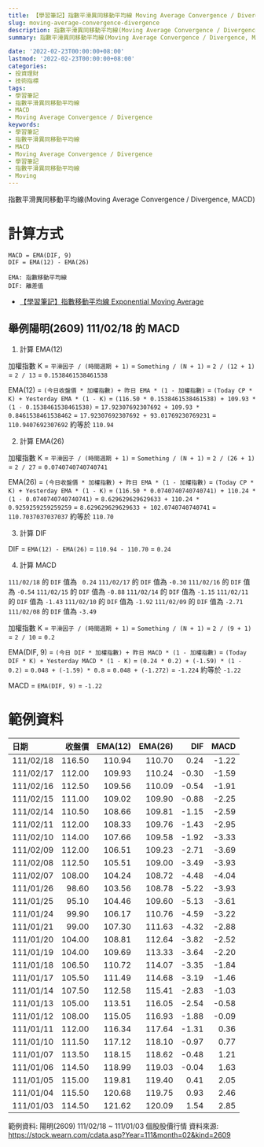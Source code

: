 ```yaml
---
title: 【學習筆記】指數平滑異同移動平均線 Moving Average Convergence / Divergence
slug: moving-average-convergence-divergence
description: 指數平滑異同移動平均線(Moving Average Convergence / Divergence, MACD)
summary: 指數平滑異同移動平均線(Moving Average Convergence / Divergence, MACD)

date: '2022-02-23T00:00:00+08:00'
lastmod: '2022-02-23T00:00:00+08:00'
categories:
- 投資理財
- 技術指標
tags:
- 學習筆記
- 指數平滑異同移動平均線
- MACD
- Moving Average Convergence / Divergence
keywords:
- 學習筆記
- 指數平滑異同移動平均線
- MACD
- Moving Average Convergence / Divergence
- 學習筆記
- 指數平滑異同移動平均線
- Moving
---
```


指數平滑異同移動平均線(Moving Average Convergence / Divergence, MACD)

# 計算方式

```text
MACD = EMA(DIF, 9)
DIF = EMA(12) - EMA(26)

EMA: 指數移動平均線
DIF: 離差值
```

- [【學習筆記】指數移動平均線 Exponential Moving Average](/posts/ExponentialMovingAverage)

## 舉例陽明(2609) 111/02/18 的 MACD

1. 計算 EMA(12)

加權指數
K = `平滑因子 / (時間週期 + 1)`
  = `Something / (N + 1)`
  = `2 / (12 + 1)`
  = `2 / 13`
  = `0.1538461538461538`

EMA(12) = `(今日收盤價 * 加權指數) + 昨日 EMA * (1 - 加權指數)`
       = `(Today CP * K) + Yesterday EMA * (1 - K)`
       = `(116.50 * 0.1538461538461538) + 109.93 * (1 - 0.1538461538461538)`
       = `17.92307692307692 + 109.93 * 0.8461538461538462`
       = `17.92307692307692 + 93.01769230769231`
       = `110.9407692307692` 約等於 `110.94`

2. 計算 EMA(26)

加權指數
K = `平滑因子 / (時間週期 + 1)`
  = `Something / (N + 1)`
  = `2 / (26 + 1)`
  = `2 / 27`
  = `0.0740740740740741`

EMA(26) = `(今日收盤價 * 加權指數) + 昨日 EMA * (1 - 加權指數)`
       = `(Today CP * K) + Yesterday EMA * (1 - K)`
       = `(116.50 * 0.0740740740740741) + 110.24 * (1 - 0.0740740740740741)`
       = `8.629629629629633 + 110.24 * 0.9259259259259259`
       = `8.629629629629633 + 102.0740740740741`
       = `110.7037037037037` 約等於 `110.70`

3. 計算 DIF

DIF = `EMA(12) - EMA(26)`
    = `110.94 - 110.70`
    = `0.24`

4. 計算 MACD

`111/02/18` 的 `DIF` 值為 ` 0.24`
`111/02/17` 的 `DIF` 值為 `-0.30`
`111/02/16` 的 `DIF` 值為 `-0.54`
`111/02/15` 的 `DIF` 值為 `-0.88`
`111/02/14` 的 `DIF` 值為 `-1.15`
`111/02/11` 的 `DIF` 值為 `-1.43`
`111/02/10` 的 `DIF` 值為 `-1.92`
`111/02/09` 的 `DIF` 值為 `-2.71`
`111/02/08` 的 `DIF` 值為 `-3.49`

加權指數
K = `平滑因子 / (時間週期 + 1)`
  = `Something / (N + 1)`
  = `2 / (9 + 1)`
  = `2 / 10`
  = `0.2`

EMA(DIF, 9) = `(今日 DIF * 加權指數) + 昨日 MACD * (1 - 加權指數)`
       = `(Today DIF * K) + Yesterday MACD * (1 - K)`
       = `(0.24 * 0.2) + (-1.59) * (1 - 0.2)`
       = `0.048 + (-1.59) * 0.8`
       = `0.048 + (-1.272)`
       = `-1.224` 約等於 `-1.22`

MACD = `EMA(DIF, 9)`
     = `-1.22`

# 範例資料

| 日期       | 收盤價 | EMA(12) | EMA(26) |    DIF |  MACD |
|:-----------|-------:|--------:|--------:|-------:|------:|
| 111/02/18  | 116.50 |  110.94 |  110.70 |  0.24  | -1.22 |
| 111/02/17  | 112.00 |  109.93 |  110.24 | -0.30  | -1.59 |
| 111/02/16  | 112.50 |  109.56 |  110.09 | -0.54  | -1.91 |
| 111/02/15  | 111.00 |  109.02 |  109.90 | -0.88  | -2.25 |
| 111/02/14  | 110.50 |  108.66 |  109.81 | -1.15  | -2.59 |
| 111/02/11  | 112.00 |  108.33 |  109.76 | -1.43  | -2.95 |
| 111/02/10  | 114.00 |  107.66 |  109.58 | -1.92  | -3.33 |
| 111/02/09  | 112.00 |  106.51 |  109.23 | -2.71  | -3.69 |
| 111/02/08  | 112.50 |  105.51 |  109.00 | -3.49  | -3.93 |
| 111/02/07  | 108.00 |  104.24 |  108.72 | -4.48  | -4.04 |
| 111/01/26  |  98.60 |  103.56 |  108.78 | -5.22  | -3.93 |
| 111/01/25  |  95.10 |  104.46 |  109.60 | -5.13  | -3.61 |
| 111/01/24  |  99.90 |  106.17 |  110.76 | -4.59  | -3.22 |
| 111/01/21  |  99.00 |  107.30 |  111.63 | -4.32  | -2.88 |
| 111/01/20  | 104.00 |  108.81 |  112.64 | -3.82  | -2.52 |
| 111/01/19  | 104.00 |  109.69 |  113.33 | -3.64  | -2.20 |
| 111/01/18  | 106.50 |  110.72 |  114.07 | -3.35  | -1.84 |
| 111/01/17  | 105.50 |  111.49 |  114.68 | -3.19  | -1.46 |
| 111/01/14  | 107.50 |  112.58 |  115.41 | -2.83  | -1.03 |
| 111/01/13  | 105.00 |  113.51 |  116.05 | -2.54  | -0.58 |
|  111/01/12 | 108.00 |  115.05 |  116.93 | -1.88  | -0.09 |
|  111/01/11 | 112.00 |  116.34 |  117.64 | -1.31  |  0.36 |
|  111/01/10 | 111.50 |  117.12 |  118.10 | -0.97  |  0.77 |
|  111/01/07 | 113.50 |  118.15 |  118.62 | -0.48  |  1.21 |
|  111/01/06 | 114.50 |  118.99 |  119.03 | -0.04  |  1.63 |
|  111/01/05 | 115.00 |  119.81 |  119.40 |  0.41  |  2.05 |
|  111/01/04 | 115.50 |  120.68 |  119.75 |  0.93  |  2.46 |
|  111/01/03 | 114.50 |  121.62 |  120.09 |  1.54  |  2.85 |

範例資料: 陽明(2609) 111/02/18 ~ 111/01/03 個股股價行情
資料來源: https://stock.wearn.com/cdata.asp?Year=111&month=02&kind=2609
